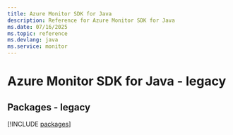 ```yaml
---
title: Azure Monitor SDK for Java
description: Reference for Azure Monitor SDK for Java
ms.date: 07/16/2025
ms.topic: reference
ms.devlang: java
ms.service: monitor
---
```

# Azure Monitor SDK for Java - legacy
## Packages - legacy
[!INCLUDE [packages](monitor-index.md)]